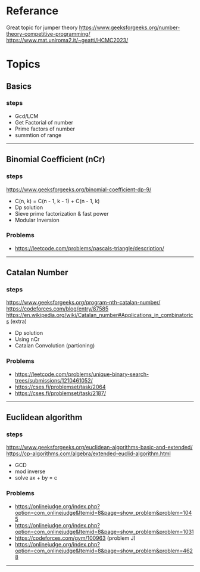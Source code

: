 # Referance
Great topic for jumper theory
https://www.geeksforgeeks.org/number-theory-competitive-programming/
https://www.mat.uniroma2.it/~geatti/HCMC2023/

# Topics

## Basics

### steps
- Gcd/LCM
- Get Factorial of number
- Prime factors of number
- summtion of range

--------
## Binomial Coefficient (nCr) 

### steps

https://www.geeksforgeeks.org/binomial-coefficient-dp-9/

- C(n, k) = C(n - 1, k - 1) + C(n - 1, k)
- Dp solution
- Sieve prime factorization & fast power
- Modular Inversion

### Problems
- https://leetcode.com/problems/pascals-triangle/description/

--------
## Catalan Number

### steps

https://www.geeksforgeeks.org/program-nth-catalan-number/
https://codeforces.com/blog/entry/87585
https://en.wikipedia.org/wiki/Catalan_number#Applications_in_combinatorics (extra)

- Dp solution
- Using nCr
- Catalan Convolution (partioning)

### Problems
- https://leetcode.com/problems/unique-binary-search-trees/submissions/1210461052/
- https://cses.fi/problemset/task/2064
- https://cses.fi/problemset/task/2187/
--------

## Euclidean algorithm
	
### steps

https://www.geeksforgeeks.org/euclidean-algorithms-basic-and-extended/
https://cp-algorithms.com/algebra/extended-euclid-algorithm.html


- GCD
- mod inverse
- solve ax + by = c

### Problems
- https://onlinejudge.org/index.php?option=com_onlinejudge&Itemid=8&page=show_problem&problem=1045
- https://onlinejudge.org/index.php?option=com_onlinejudge&Itemid=8&page=show_problem&problem=1031
- https://codeforces.com/gym/100963 (problem J)
- https://onlinejudge.org/index.php?option=com_onlinejudge&Itemid=8&page=show_problem&problem=4628
--------